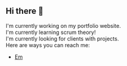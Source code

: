 ## Hi there 👋
I'm currently working on my portfolio website.\
I'm currently learning scrum theory!\
I'm currently looking for clients with projects.\
Here are ways you can reach me:
- [Em](mailto:mehdiek@outlook.com)

<!--
**MTech-cmd/MTech-cmd** is a ✨ _special_ ✨ repository because its `README.md` (this file) appears on your GitHub profile.

Here are some ideas to get you started:

- 🔭 I’m currently working on ...
- 🌱 I’m currently learning ...
- 👯 I’m looking to collaborate on ...
- 🤔 I’m looking for help with ...
- 💬 Ask me about ...
- 📫 How to reach me: ...
- 😄 Pronouns: ...
- ⚡ Fun fact: ...
-->
